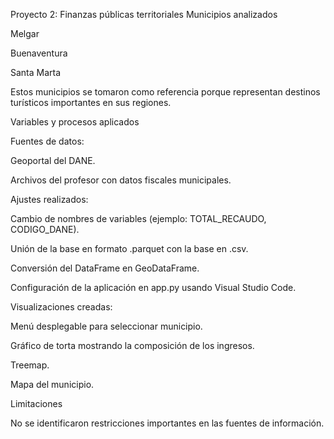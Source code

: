 Proyecto 2: Finanzas públicas territoriales
Municipios analizados

Melgar

Buenaventura

Santa Marta

Estos municipios se tomaron como referencia porque representan destinos turísticos importantes en sus regiones.

Variables y procesos aplicados

Fuentes de datos:

Geoportal del DANE.

Archivos del profesor con datos fiscales municipales.

Ajustes realizados:

Cambio de nombres de variables (ejemplo: TOTAL_RECAUDO, CODIGO_DANE).

Unión de la base en formato .parquet con la base en .csv.

Conversión del DataFrame en GeoDataFrame.

Configuración de la aplicación en app.py usando Visual Studio Code.

Visualizaciones creadas:

Menú desplegable para seleccionar municipio.

Gráfico de torta mostrando la composición de los ingresos.

Treemap.

Mapa del municipio.

Limitaciones

No se identificaron restricciones importantes en las fuentes de información.
